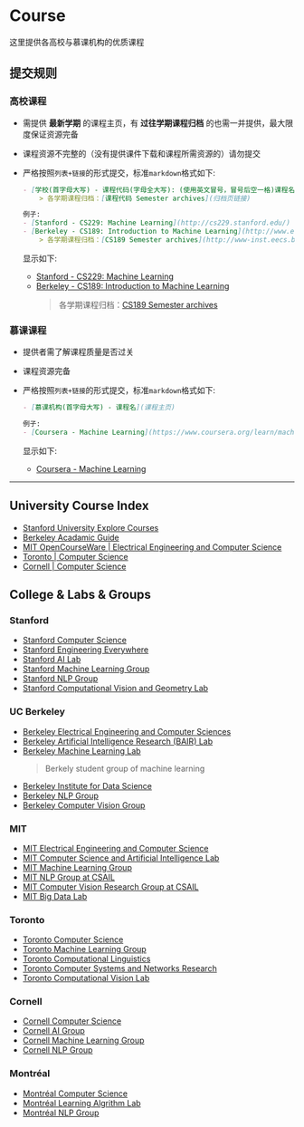 # Course

这里提供各高校与慕课机构的优质课程

## 提交规则

### 高校课程

- 需提供 __最新学期__ 的课程主页，有 __过往学期课程归档__ 的也需一并提供，最大限度保证资源完备

- 课程资源不完整的（没有提供课件下载和课程所需资源的）请勿提交

- 严格按照`列表+链接`的形式提交，标准`markdown`格式如下:
    ```markdown
    - [学校(首字母大写) - 课程代码(字母全大写): (使用英文冒号，冒号后空一格)课程名](课程主页)
        > 各学期课程归档：[课程代码 Semester archives](归档页链接)

    例子:
    - [Stanford - CS229: Machine Learning](http://cs229.stanford.edu/)
    - [Berkeley - CS189: Introduction to Machine Learning](http://www.eecs189.org/)
        > 各学期课程归档：[CS189 Semester archives](http://www-inst.eecs.berkeley.edu/~cs189/archives.html)
    ```
  显示如下:
  - [Stanford - CS229: Machine Learning](http://cs229.stanford.edu/)
  - [Berkeley - CS189: Introduction to Machine Learning](http://www.eecs189.org/)
    > 各学期课程归档：[CS189 Semester archives](http://www-inst.eecs.berkeley.edu/~cs189/archives.html)

### 慕课课程

- 提供者需了解课程质量是否过关

- 课程资源完备

- 严格按照`列表+链接`的形式提交，标准`markdown`格式如下:
    ```markdown
    - [慕课机构(首字母大写) - 课程名](课程主页)

    例子:
    - [Coursera - Machine Learning](https://www.coursera.org/learn/machine-learning)
    ```
    显示如下:
  - [Coursera - Machine Learning](https://www.coursera.org/learn/machine-learning)

---

## University Course Index

- [Stanford University Explore Courses](https://explorecourses.stanford.edu/)
- [Berkeley Acadamic Guide](http://guide.berkeley.edu/)
- [MIT OpenCourseWare | Electrical Engineering and Computer Science](https://ocw.mit.edu/courses/electrical-engineering-and-computer-science/)
- [Toronto | Computer Science](http://coursefinder.utoronto.ca/course-search/search/courseSearch?viewId=CourseSearch-FormView&methodToCall=start#search)
- [Cornell | Computer Science](http://www.cs.cornell.edu/courseinfo/listofcscourses)

## College & Labs & Groups

### Stanford

- [Stanford Computer Science](https://cs.stanford.edu/)
- [Stanford Engineering Everywhere](https://see.stanford.edu/)
- [Stanford AI Lab](http://ai.stanford.edu/)
- [Stanford Machine Learning Group](https://stanfordmlgroup.github.io/)
- [Stanford NLP Group](https://nlp.stanford.edu/)
- [Stanford Computational Vision and Geometry Lab](http://cvgl.stanford.edu/)

### UC Berkeley

- [Berkeley Electrical Engineering and Computer Sciences](https://eecs.berkeley.edu/)
- [Berkeley Artificial Intelligence Research (BAIR) Lab](http://bair.berkeley.edu/)
- [Berkeley Machine Learning Lab](https://ml.berkeley.edu/home)
  > Berkely student group of machine learning
- [Berkeley Institute for Data Science](https://bids.berkeley.edu/)
- [Berkeley NLP Group](http://nlp.cs.berkeley.edu/)
- [Berkeley Computer Vision Group](https://www2.eecs.berkeley.edu/Research/Projects/CS/vision/)

### MIT

- [MIT Electrical Engineering and Computer Science](https://www.eecs.mit.edu/)
- [MIT Computer Science and Artificial Intelligence Lab](https://www.csail.mit.edu/)
- [MIT Machine Learning Group](http://machinelearning.mit.edu/index.html)
- [MIT NLP Group at CSAIL](http://nlp.csail.mit.edu/teaching)
- [MIT Computer Vision Research Group at CSAIL](http://groups.csail.mit.edu/vision/welcome/)
- [MIT Big Data Lab](http://bigdata.csail.mit.edu/)

### Toronto

- [Toronto Computer Science](http://web.cs.toronto.edu/)
- [Toronto Machine Learning Group](http://www.cs.toronto.edu:40292/)
- [Toronto Computational Linguistics](http://www.cs.utoronto.ca/compling/index.html)
- [Toronto Computer Systems and Networks Research](http://csng.cs.toronto.edu/index.php)
- [Toronto Computational Vision Lab](http://www.cs.toronto.edu/vis/)

### Cornell

- [Cornell Computer Science](http://www.cs.cornell.edu/)
- [Cornell AI Group](https://www.cs.cornell.edu/research/ai)
- [Cornell Machine Learning Group](http://machinelearning.cis.cornell.edu/)
- [Cornell NLP Group](http://nlp.cornell.edu/)

### Montréal

- [Montréal Computer Science](http://en.diro.umontreal.ca/home/)
- [Montréal Learning Algrithm Lab](https://mila.quebec/)
- [Montréal NLP Group](http://rali.iro.umontreal.ca/rali/?q=en/homepage)
